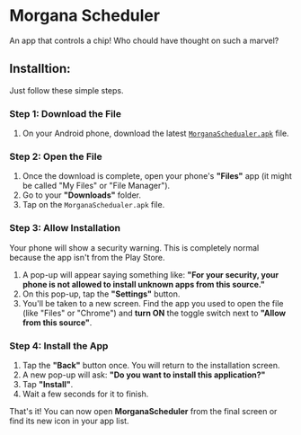 # Morgana Scheduler

An app that controls a chip! Who chould have thought on such a marvel?

## Installtion:

Just follow these simple steps.

### Step 1: Download the File

1.  On your Android phone, download the latest [`MorganaSchedualer.apk`](https://github.com/elikbelik/arduino/releases/download/v1.0/MorganaSchedualer.apk) file.

### Step 2: Open the File

1.  Once the download is complete, open your phone's **"Files"** app (it might be called "My Files" or "File Manager").
2.  Go to your **"Downloads"** folder.
3.  Tap on the `MorganaSchedualer.apk` file.

### Step 3: Allow Installation

Your phone will show a security warning. This is completely normal because the app isn't from the Play Store.

1.  A pop-up will appear saying something like: **"For your security, your phone is not allowed to install unknown apps from this source."**
2.  On this pop-up, tap the **"Settings"** button.
3.  You'll be taken to a new screen. Find the app you used to open the file (like "Files" or "Chrome") and **turn ON** the toggle switch next to **"Allow from this source"**.

### Step 4: Install the App

1.  Tap the **"Back"** button once. You will return to the installation screen.
2.  A new pop-up will ask: **"Do you want to install this application?"**
3.  Tap **"Install"**.
4.  Wait a few seconds for it to finish.

That's it! You can now open **MorganaScheduler** from the final screen or find its new icon in your app list.
